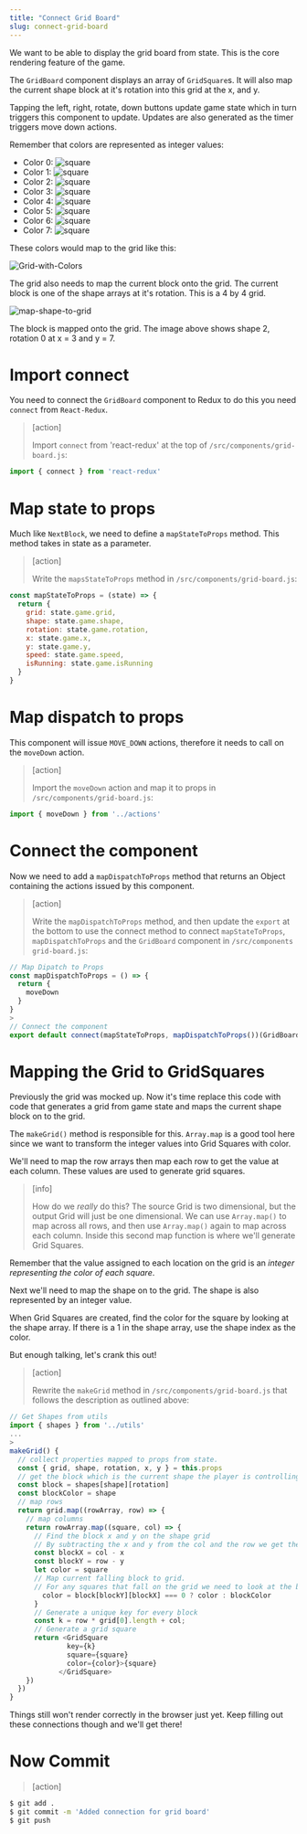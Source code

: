 ```yaml
---
title: "Connect Grid Board"
slug: connect-grid-board
---
```


We want to be able to display the grid board from state. This is the core rendering feature of the game.

The `GridBoard` component displays an array of `GridSquare`s.
It will also map the current shape block at it's rotation into
this grid at the x, and y.

Tapping the left, right, rotate, down buttons update game state
which in turn triggers this component to update. Updates are
also generated as the timer triggers move down actions.

Remember that colors are represented as integer values:

- Color 0: ![square](assets/square-0.png)
- Color 1: ![square](assets/square-1.png)
- Color 2: ![square](assets/square-2.png)
- Color 3: ![square](assets/square-3.png)
- Color 4: ![square](assets/square-4.png)
- Color 5: ![square](assets/square-5.png)
- Color 6: ![square](assets/square-6.png)
- Color 7: ![square](assets/square-7.png)

These colors would map to the grid like this:

![Grid-with-Colors](assets/Grid-with-Colors.png)

The grid also needs to map the current block onto the
grid. The current block is one of the shape arrays at
it's rotation. This is a 4 by 4 grid.

![map-shape-to-grid](assets/map-shape-to-grid.png)

The block is mapped onto the grid. The image above
shows shape 2, rotation 0 at x = 3 and y = 7.

# Import connect

You need to connect the `GridBoard` component to Redux to do this you
need `connect` from `React-Redux`.

> [action]
>
> Import `connect` from 'react-redux' at the top of `/src/components/grid-board.js`:
>
```js
import { connect } from 'react-redux'
```

# Map state to props

Much like `NextBlock`, we need to define a `mapStateToProps` method. This method takes in state as a parameter.

> [action]
>
> Write the `mapsStateToProps` method in `/src/components/grid-board.js`:
>
```js
const mapStateToProps = (state) => {
  return {
    grid: state.game.grid,
    shape: state.game.shape,
    rotation: state.game.rotation,
    x: state.game.x,
    y: state.game.y,
    speed: state.game.speed,
    isRunning: state.game.isRunning
  }
}
```

# Map dispatch to props

This component will issue `MOVE_DOWN` actions, therefore it needs to call
on the `moveDown` action.

> [action]
>
> Import the `moveDown` action and map it to props in `/src/components/grid-board.js`:
>
```js
import { moveDown } from '../actions'
```

# Connect the component

Now we need to add a `mapDispatchToProps` method that returns an Object containing the actions issued by this component.

> [action]
>
> Write the `mapDispatchToProps` method, and then update the `export` at the bottom to use the connect method to connect `mapStateToProps`, `mapDispatchToProps` and the `GridBoard` component in `/src/components grid-board.js`:
>
```js
// Map Dipatch to Props
const mapDispatchToProps = () => {
  return {
    moveDown
  }
}
>
// Connect the component
export default connect(mapStateToProps, mapDispatchToProps())(GridBoard)
```

# Mapping the Grid to GridSquares

Previously the grid was mocked up. Now it's time replace
this code with code that generates a grid from game state
and maps the current shape block on to the grid.

The `makeGrid()` method is responsible for this.
`Array.map` is a good tool here since we want to
transform the integer values into Grid Squares with
color.

We'll need to map the row arrays then map each row to get the value at each column. These values are used to generate grid squares.

> [info]
>
> How do we _really_ do this? The source Grid is two dimensional, but the output Grid will just be one dimensional. We can use `Array.map()` to map across all rows, and then use `Array.map()` again to map across each column. Inside this second map function is where we'll generate Grid Squares.

Remember that the value assigned to each location on the grid is an _integer representing the color of each square_.

Next we'll need to map the shape on to the grid. The
shape is also represented by an integer value.

When Grid Squares are created, find the color for the
square by looking at the shape array. If there is a 1
in the shape array, use the shape index as the color.

But enough talking, let's crank this out!

> [action]
>
> Rewrite the `makeGrid` method in `/src/components/grid-board.js` that follows the description as outlined above:
>
```JavaScript
// Get Shapes from utils
import { shapes } from '../utils'
...
>
makeGrid() {
  // collect properties mapped to props from state.
  const { grid, shape, rotation, x, y } = this.props
  // get the block which is the current shape the player is controlling
  const block = shapes[shape][rotation]
  const blockColor = shape
  // map rows
  return grid.map((rowArray, row) => {
    // map columns
    return rowArray.map((square, col) => {
      // Find the block x and y on the shape grid
      // By subtracting the x and y from the col and the row we get the position of the upper left corner of the block array as if it was superimposed over the main grid
      const blockX = col - x
      const blockY = row - y
      let color = square
      // Map current falling block to grid.
      // For any squares that fall on the grid we need to look at the block array and see if there is a 1 in this case we use the block color. if (blockX >= 0 && blockX < block.length && blockY >= 0 && blockY < block.length) {
        color = block[blockY][blockX] === 0 ? color : blockColor
      }
      // Generate a unique key for every block
      const k = row * grid[0].length + col;
      // Generate a grid square
      return <GridSquare
              key={k}
              square={square}
              color={color}>{square}
            </GridSquare>
    })
  })
}
```

Things still won't render correctly in the browser just yet. Keep filling out these connections though and we'll get there!

# Now Commit

>[action]
>
```bash
$ git add .
$ git commit -m 'Added connection for grid board'
$ git push
```
